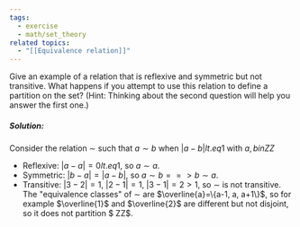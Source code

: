```yaml
---
tags:
  - exercise
  - math/set_theory
related topics:
  - "[[Equivalence relation]]"
---
```

Give an example of a relation that is reflexive and symmetric but not transitive. What happens if you attempt to use this relation to define a partition on the set? (Hint: Thinking about the second question will help you answer the first one.)
##### Solution:
Consider the relation $\sim$ such that $a\sim b$ when $|a-b| lt.eq 1$ with $a,b in ZZ$
- Reflexive:
	$|a-a|=0 lt.eq 1$, so $a\sim a$.
- Symmetric:
	$|b-a|=|a-b|$, so $a\sim b ==> b\sim a$.
- Transitive:
	$|3-2|=1$, $|2-1|=1$, $|3-1|=2 > 1$, so $\sim$ is not transitive.
The "equivalence classes" of $\sim$ are $\overline{a}=\{a-1, a, a+1\}$, so for example $\overline{1}$ and $\overline{2}$ are different but not disjoint, so it does not partition $ ZZ$.